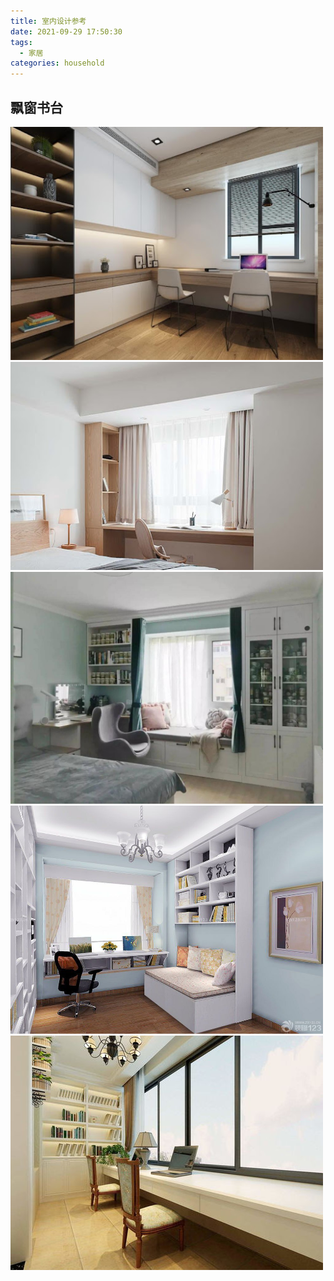 ```yaml
---
title: 室内设计参考
date: 2021-09-29 17:50:30
tags:
  - 家居
categories: household
---
```


## 飘窗书台

<img src="/images/household/design-001.jpg" width=500 />

<img src="/images/household/design-002.jpg" width=500 />

<img src="/images/household/design-003.jpg" width=500 />

<img src="/images/household/design-004.jpg" width=500 />

<img src="/images/household/design-005.jpg" width=500 />